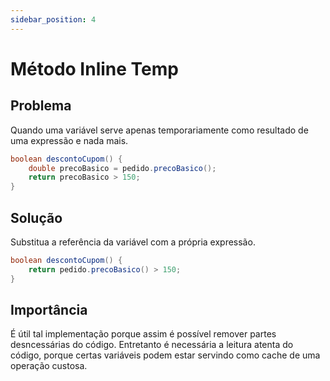 ```yaml
---
sidebar_position: 4
---
```

# Método Inline Temp

## Problema
Quando uma variável serve apenas temporariamente como resultado de uma expressão e nada mais.

``` java
boolean descontoCupom() {
    double precoBasico = pedido.precoBasico();
    return precoBasico > 150;
}
```

## Solução
Substitua a referência da variável com a própria expressão.

``` java
boolean descontoCupom() {
    return pedido.precoBasico() > 150;
}
```

## Importância
É útil tal implementação porque assim é possível remover partes desncessárias do código. Entretanto é necessária a leitura atenta do código, porque certas variáveis podem estar servindo como cache de uma operação custosa.